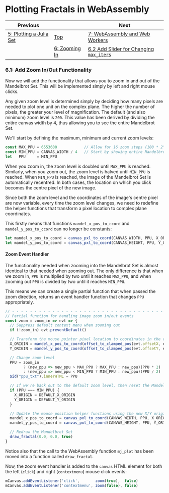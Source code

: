 # Plotting Fractals in WebAssembly

| Previous | | Next
|---|---|---
| [5: Plotting a Julia Set](../../05%20MB%20Julia%20Set/) | [Top](/chriswhealy/plotting-fractals-in-webassembly) | [7: WebAssembly and Web Workers](../../07%20Web%20Workers/)
| | [6: Zooming In](../) | [6.2 Add Slider for Changing `max_iters`](../02/)

### 6.1: Add Zoom In/Out Functionality

Now we will add the functionality that allows you to zoom in and out of the Mandelbrot Set.  This will be implemented simply by left and right mouse clicks.

Any given zoom level is determined simply by deciding how many pixels are needed to plot one unit on the complex plane.  The higher the number of pixels, the greater your level of magnification.  The default (and also minimum) zoom level is `200`.  This value has been derived by dividing the entire canvas width by 4, thus allowing you to see the entire Mandelbrot Set.

We'll start by defining the maximum, minimum and current zoom levels:

```Javascript
const MAX_PPU = 6553600            // Allow for 16 zoom steps (100 * 2^16)
const MIN_PPU = CANVAS_WIDTH / 4   // Start by showing entire Mandelbrot Set
let   PPU     = MIN_PPU
```

When you zoom in, the zoom level is doubled until `MAX_PPU` is reached.  Similarly, when you zoom out, the zoom level is halved until `MIN_PPU` is reached.  When `MIN_PPU` is reached, the image of the Mandelbrot Set is automatically recentred.  In both cases, the location on which you click becomes the centre pixel of the new image.

Since both the zoom level and the coordinates of the image's centre pixel are now variable, every time the zoom level changes, we need to redefine the helper functions that transform a pixel location to complex plane coordinates.

This firstly means that functions `mandel_x_pos_to_ccord` and `mandel_y_pos_to_ccord` can no longer be constants:

```javascript
let mandel_x_pos_to_coord = canvas_pxl_to_coord(CANVAS_WIDTH, PPU, X_ORIGIN)
let mandel_y_pos_to_coord = canvas_pxl_to_coord(CANVAS_HEIGHT, PPU, Y_ORIGIN)
```

#### Zoom Event Handler

The functionality needed when zooming into the Mandelbrot Set is almost identical to that needed when zooming out.  The only difference is that when we zoom in, `PPU` is multiplied by two until it reaches `MAX_PPU`, and when zooming out `PPU` is divided by two until it reaches `MIN_PPU`.

This means we can create a single partial function that when passed the zoom direction, returns an event handler function that changes `PPU` appropriately.

```javascript
// - - - - - - - - - - - - - - - - - - - - - - - - - - - - - - - - - - - - - - - - - - - - - - - - - - - - - - - - - - -
// Partial function for handling image zoom in/out events
const zoom = zoom_in => evt => {
  // Suppress default context menu when zooming out
  if (!zoom_in) evt.preventDefault()

  // Transform the mouse pointer pixel location to coordinates in the complex plane
  X_ORIGIN = mandel_x_pos_to_coord(offset_to_clamped_pos(evt.offsetX, evt.target.width, evt.target.offsetWidth))
  Y_ORIGIN = mandel_y_pos_to_coord(offset_to_clamped_pos(evt.offsetY, evt.target.height, evt.target.offsetHeight))

  // Change zoom level
  PPU = zoom_in
        ? (new_ppu => new_ppu > MAX_PPU ? MAX_PPU : new_ppu)(PPU * 2)
        : (new_ppu => new_ppu < MIN_PPU ? MIN_PPU : new_ppu)(PPU / 2)
  $id("ppu_txt").innerHTML = PPU

  // If we're back out to the default zoom level, then reset the Mandelbrot Set image origin
  if (PPU === MIN_PPU) {
    X_ORIGIN = DEFAULT_X_ORIGIN
    Y_ORIGIN = DEFAULT_Y_ORIGIN
  }

  // Update the mouse position helper functions using the new X/Y origin and zoom level
  mandel_x_pos_to_coord = canvas_pxl_to_coord(CANVAS_WIDTH, PPU, X_ORIGIN)
  mandel_y_pos_to_coord = canvas_pxl_to_coord(CANVAS_HEIGHT, PPU, Y_ORIGIN)

  // Redraw the Mandelbrot Set
  draw_fractal(0.0, 0.0, true)
}
```

Notice also that the call to the WebAssembly function `mj_plot` has been moved into a function called `draw_fractal`.

Now, the zoom event handler is added to the `canvas` HTML element for both the left (`click`) and right (`contextmenu`) mouse click events:

```javascript
mCanvas.addEventListener('click',       zoom(true),  false)
mCanvas.addEventListener('contextmenu', zoom(false), false)
```
